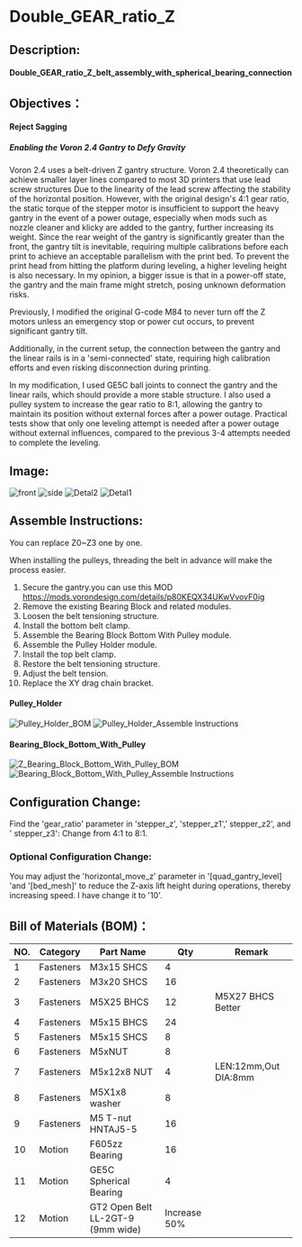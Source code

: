 # Double_GEAR_ratio_Z

## Description: 
#### Double_GEAR_ratio_Z_belt_assembly_with_spherical_bearing_connection

## Objectives：
#### Reject Sagging
##### Enabling the Voron 2.4 Gantry to Defy Gravity

Voron 2.4 uses a belt-driven Z gantry structure. Voron 2.4 theoretically can achieve smaller layer lines compared to most 3D printers that use lead screw structures Due to the linearity of the lead screw affecting the stability of the horizontal position. However, with the original design's 4:1 gear ratio, the static torque of the stepper motor is insufficient to support the heavy gantry in the event of a power outage, especially when mods such as nozzle cleaner and klicky are added to the gantry, further increasing its weight. Since the rear weight of the gantry is significantly greater than the front, the gantry tilt is inevitable, requiring multiple calibrations before each print to achieve an acceptable parallelism with the print bed. To prevent the print head from hitting the platform during leveling, a higher leveling height is also necessary. In my opinion, a bigger issue is that in a power-off state, the gantry and the main frame might stretch, posing unknown deformation risks.

Previously, I modified the original G-code M84 to never turn off the Z motors unless an emergency stop or power cut occurs, to prevent significant gantry tilt.

Additionally, in the current setup, the connection between the gantry and the linear rails is in a 'semi-connected' state, requiring high calibration efforts and even risking disconnection during printing.

In my modification, I used GE5C ball joints to connect the gantry and the linear rails, which should provide a more stable structure. I also used a pulley system to increase the gear ratio to 8:1, allowing the gantry to maintain its position without external forces after a power outage. Practical tests show that only one leveling attempt is needed after a power outage without external influences, compared to the previous 3-4 attempts needed to complete the leveling.


## Image:
![front](Images/CAD_front_view.png)
![side](Images/CAD_side_view.png)
![Detal2](Images/CAD_Detal_view2.png)
![Detal1](Images/CAD_Detal_view1.png)

## Assemble Instructions:
You can replace Z0~Z3 one by one. 

When installing the pulleys, threading the belt in advance will make the process easier.

1. Secure the gantry.you can use this MOD https://mods.vorondesign.com/details/p80KEQX34UKwVvovF0ig
2. Remove the existing Bearing Block and related modules.
3. Loosen the belt tensioning structure.
4. Install the bottom belt clamp.
5. Assemble the Bearing Block Bottom With Pulley module.
6. Assemble the Pulley Holder module.
7. Install the top belt clamp.
8. Restore the belt tensioning structure.
9. Adjust the belt tension.
10. Replace the XY drag chain bracket.

#### Pulley_Holder
![Pulley_Holder_BOM](Other/Assemble_Instructions/BOM/Pulley_Holder_X4_BOM.png)
![Pulley_Holder_Assemble Instructions](Other/Assemble_Instructions/Pulley_Holder.gif)


#### Bearing_Block_Bottom_With_Pulley
![Z_Bearing_Block_Bottom_With_Pulley_BOM](Other/Assemble_Instructions/BOM/Z_Bearing_Block_Bottom_With_Pulley_BOM.png)
![Bearing_Block_Bottom_With_Pulley_Assemble Instructions](Other/Assemble_Instructions/Z_Bearing_Block_Bottom_With_Pulley.gif)


## Configuration Change:

Find the 'gear_ratio' parameter in 'stepper_z', 'stepper_z1',' stepper_z2', and ' stepper_z3':
Change from 4:1 to 8:1.

### Optional Configuration Change:

You may adjust the 'horizontal_move_z' parameter in '[quad_gantry_level] 'and '[bed_mesh]' to reduce the Z-axis lift height during operations, thereby increasing speed. I have change it to '10'.


## Bill of Materials (BOM)：
|NO.	|Category	|Part Name						|Qty				|Remark
|--|--|--|--|--|
|1	|Fasteners	|M3x15 SHCS 							|4				|		|
|2	|Fasteners	|M3x20 SHCS 							|16	                  	|	  |
|3	|Fasteners	|M5X25 BHCS 						|12				|M5X27 BHCS Better|
|4	|Fasteners	|M5x15 BHCS 							|24				|		|
|5	|Fasteners	|M5x15 SHCS 							|8				|		|
|6	|Fasteners	|M5xNUT								|8				|		|
|7	|Fasteners	|M5x12x8 NUT 						|4				|LEN:12mm,Out DIA:8mm	|
|8	|Fasteners	|M5X1x8 washer 						|8				|		|
|9	|Fasteners	|M5 T-nut HNTAJ5-5					|16				|		|
|10	|Motion		|F605zz  Bearing 						|16				|		|
|11	|Motion		|GE5C Spherical Bearing 				|4				|		|
|12	|Motion		|GT2 Open Belt LL-2GT-9 (9mm wide)		|Increase 50%		|		|
